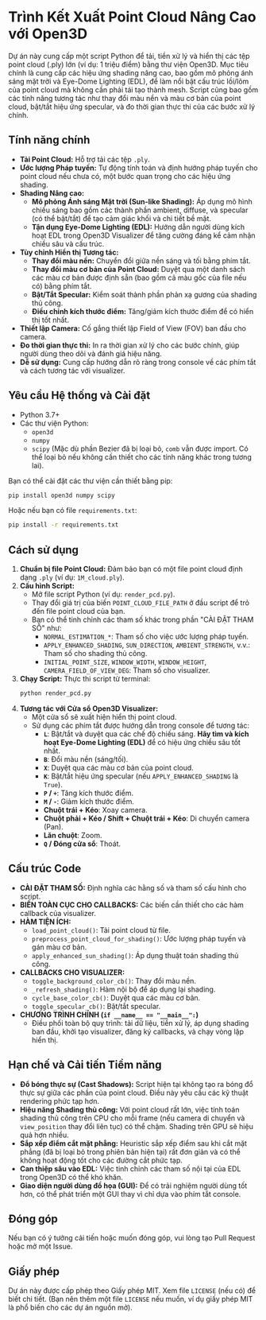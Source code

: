 
# Trình Kết Xuất Point Cloud Nâng Cao với Open3D

Dự án này cung cấp một script Python để tải, tiền xử lý và hiển thị các tệp point cloud (.ply) lớn (ví dụ: 1 triệu điểm) bằng thư viện Open3D. Mục tiêu chính là cung cấp các hiệu ứng shading nâng cao, bao gồm mô phỏng ánh sáng mặt trời và Eye-Dome Lighting (EDL), để làm nổi bật cấu trúc lồi/lõm của point cloud mà không cần phải tái tạo thành mesh. Script cũng bao gồm các tính năng tương tác như thay đổi màu nền và màu cơ bản của point cloud, bật/tắt hiệu ứng specular, và đo thời gian thực thi của các bước xử lý chính.

## Tính năng chính

*   **Tải Point Cloud:** Hỗ trợ tải các tệp `.ply`.
*   **Ước lượng Pháp tuyến:** Tự động tính toán và định hướng pháp tuyến cho point cloud nếu chưa có, một bước quan trọng cho các hiệu ứng shading.
*   **Shading Nâng cao:**
    *   **Mô phỏng Ánh sáng Mặt trời (Sun-like Shading):** Áp dụng mô hình chiếu sáng bao gồm các thành phần ambient, diffuse, và specular (có thể bật/tắt) để tạo cảm giác khối và chi tiết bề mặt.
    *   **Tận dụng Eye-Dome Lighting (EDL):** Hướng dẫn người dùng kích hoạt EDL trong Open3D Visualizer để tăng cường đáng kể cảm nhận chiều sâu và cấu trúc.
*   **Tùy chỉnh Hiển thị Tương tác:**
    *   **Thay đổi màu nền:** Chuyển đổi giữa nền sáng và tối bằng phím tắt.
    *   **Thay đổi màu cơ bản của Point Cloud:** Duyệt qua một danh sách các màu cơ bản được định sẵn (bao gồm cả màu gốc của file nếu có) bằng phím tắt.
    *   **Bật/Tắt Specular:** Kiểm soát thành phần phản xạ gương của shading thủ công.
    *   **Điều chỉnh kích thước điểm:** Tăng/giảm kích thước điểm để có hiển thị tốt nhất.
*   **Thiết lập Camera:** Cố gắng thiết lập Field of View (FOV) ban đầu cho camera.
*   **Đo thời gian thực thi:** In ra thời gian xử lý cho các bước chính, giúp người dùng theo dõi và đánh giá hiệu năng.
*   **Dễ sử dụng:** Cung cấp hướng dẫn rõ ràng trong console về các phím tắt và cách tương tác với visualizer.

## Yêu cầu Hệ thống và Cài đặt

*   Python 3.7+
*   Các thư viện Python:
    *   `open3d`
    *   `numpy`
    *   `scipy` (Mặc dù phần Bezier đã bị loại bỏ, `comb` vẫn được import. Có thể loại bỏ nếu không cần thiết cho các tính năng khác trong tương lai).

Bạn có thể cài đặt các thư viện cần thiết bằng pip:

```bash
pip install open3d numpy scipy
```

Hoặc nếu bạn có file `requirements.txt`:

```bash
pip install -r requirements.txt
```

## Cách sử dụng

1.  **Chuẩn bị file Point Cloud:** Đảm bảo bạn có một file point cloud định dạng `.ply` (ví dụ: `1M_cloud.ply`).
2.  **Cấu hình Script:**
    *   Mở file script Python (ví dụ: `render_pcd.py`).
    *   Thay đổi giá trị của biến `POINT_CLOUD_FILE_PATH` ở đầu script để trỏ đến file point cloud của bạn.
    *   Bạn có thể tinh chỉnh các tham số khác trong phần "CÀI ĐẶT THAM SỐ" như:
        *   `NORMAL_ESTIMATION_*`: Tham số cho việc ước lượng pháp tuyến.
        *   `APPLY_ENHANCED_SHADING`, `SUN_DIRECTION`, `AMBIENT_STRENGTH`, v.v.: Tham số cho shading thủ công.
        *   `INITIAL_POINT_SIZE`, `WINDOW_WIDTH`, `WINDOW_HEIGHT`, `CAMERA_FIELD_OF_VIEW_DEG`: Tham số cho visualizer.
3.  **Chạy Script:**
    Thực thi script từ terminal:
    ```bash
    python render_pcd.py
    ```
4.  **Tương tác với Cửa sổ Open3D Visualizer:**
    *   Một cửa sổ sẽ xuất hiện hiển thị point cloud.
    *   Sử dụng các phím tắt được hướng dẫn trong console để tương tác:
        *   **`L`**: Bật/tắt và duyệt qua các chế độ chiếu sáng. **Hãy tìm và kích hoạt Eye-Dome Lighting (EDL)** để có hiệu ứng chiều sâu tốt nhất.
        *   **`B`**: Đổi màu nền (sáng/tối).
        *   **`X`**: Duyệt qua các màu cơ bản của point cloud.
        *   **`K`**: Bật/tắt hiệu ứng specular (nếu `APPLY_ENHANCED_SHADING` là `True`).
        *   **`P` / `+`**: Tăng kích thước điểm.
        *   **`M` / `-`**: Giảm kích thước điểm.
        *   **Chuột trái + Kéo**: Xoay camera.
        *   **Chuột phải + Kéo / Shift + Chuột trái + Kéo**: Di chuyển camera (Pan).
        *   **Lăn chuột**: Zoom.
        *   **`Q` / Đóng cửa sổ**: Thoát.

## Cấu trúc Code

*   **CÀI ĐẶT THAM SỐ:** Định nghĩa các hằng số và tham số cấu hình cho script.
*   **BIẾN TOÀN CỤC CHO CALLBACKS:** Các biến cần thiết cho các hàm callback của visualizer.
*   **HÀM TIỆN ÍCH:**
    *   `load_point_cloud()`: Tải point cloud từ file.
    *   `preprocess_point_cloud_for_shading()`: Ước lượng pháp tuyến và gán màu cơ bản.
    *   `apply_enhanced_sun_shading()`: Áp dụng thuật toán shading thủ công.
*   **CALLBACKS CHO VISUALIZER:**
    *   `toggle_background_color_cb()`: Thay đổi màu nền.
    *   `_refresh_shading()`: Hàm nội bộ để áp dụng lại shading.
    *   `cycle_base_color_cb()`: Duyệt qua các màu cơ bản.
    *   `toggle_specular_cb()`: Bật/tắt specular.
*   **CHƯƠNG TRÌNH CHÍNH (`if __name__ == "__main__":`)**
    *   Điều phối toàn bộ quy trình: tải dữ liệu, tiền xử lý, áp dụng shading ban đầu, khởi tạo visualizer, đăng ký callbacks, và chạy vòng lặp hiển thị.

## Hạn chế và Cải tiến Tiềm năng

*   **Đổ bóng thực sự (Cast Shadows):** Script hiện tại không tạo ra bóng đổ thực sự giữa các phần của point cloud. Điều này yêu cầu các kỹ thuật rendering phức tạp hơn.
*   **Hiệu năng Shading thủ công:** Với point cloud rất lớn, việc tính toán shading thủ công trên CPU cho mỗi frame (nếu camera di chuyển và `view_position` thay đổi liên tục) có thể chậm. Shading trên GPU sẽ hiệu quả hơn nhiều.
*   **Sắp xếp điểm cắt mặt phẳng:** Heuristic sắp xếp điểm sau khi cắt mặt phẳng (đã bị loại bỏ trong phiên bản hiện tại) rất đơn giản và có thể không hoạt động tốt cho các đường cắt phức tạp.
*   **Can thiệp sâu vào EDL:** Việc tinh chỉnh các tham số nội tại của EDL trong Open3D có thể khó khăn.
*   **Giao diện người dùng đồ họa (GUI):** Để có trải nghiệm người dùng tốt hơn, có thể phát triển một GUI thay vì chỉ dựa vào phím tắt console.

## Đóng góp

Nếu bạn có ý tưởng cải tiến hoặc muốn đóng góp, vui lòng tạo Pull Request hoặc mở một Issue.

## Giấy phép

Dự án này được cấp phép theo Giấy phép MIT. Xem file `LICENSE` (nếu có) để biết chi tiết.
(Bạn nên thêm một file `LICENSE` nếu muốn, ví dụ giấy phép MIT là phổ biến cho các dự án nguồn mở).



